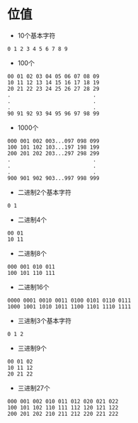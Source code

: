 # 位值

* 10个基本字符
```
0 1 2 3 4 5 6 7 8 9
```
* 100个
```
00 01 02 03 04 05 06 07 08 09
10 11 12 13 14 15 16 17 18 19
20 21 22 23 24 25 26 27 28 29
.                          .
.                          .
.                          .
90 91 92 93 94 95 96 97 98 99
```
* 1000个
```
000 001 002 003...097 098 099
100 101 102 103...197 198 199
200 201 202 203...297 298 299
.                          .
.                          .
.                          .
900 901 902 903...997 998 999
```
* 二进制2个基本字符
```
0 1
```
* 二进制4个
```
00 01
10 11
```
* 二进制8个
```
000 001 010 011
100 101 110 111
```
* 二进制16个
```
0000 0001 0010 0011 0100 0101 0110 0111
1000 1001 1010 1011 1100 1101 1110 1111
```
* 三进制3个基本字符
```
0 1 2
```
* 三进制9个
```
00 01 02
10 11 12
20 21 22
```
* 三进制27个
```
000 001 002 010 011 012 020 021 022
100 101 102 110 111 112 120 121 122
200 201 202 210 211 212 220 221 222
```




